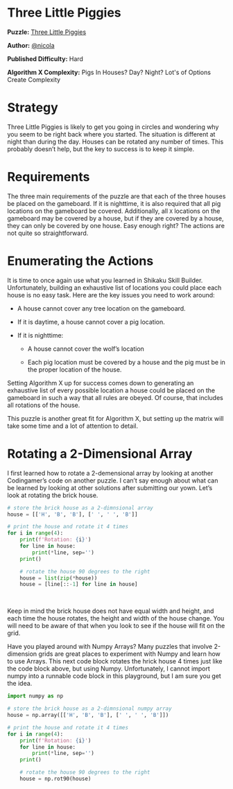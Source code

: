 # Three Little Piggies

__Puzzle:__ [Three Little Piggies](https://www.codingame.com/training/hard/three-little-piggies)

__Author:__ [@nicola](https://www.codingame.com/profile/21bf42f790de293c3aef398f18cd2627479878)

__Published Difficulty:__ Hard

__Algorithm X Complexity:__ Pigs In Houses? Day? Night? Lot's of Options Create Complexity

# Strategy

Three Little Piggies is likely to get you going in circles and wondering why you seem to be right back where you started. The situation is different at night than during the day. Houses can be rotated any number of times. This probably doesn’t help, but the key to success is to keep it simple.

# Requirements

The three main requirements of the puzzle are that each of the three houses be placed on the gameboard. If it is nighttime, it is also required that all pig locations on the gameboard be covered. Additionally, all `X` locations on the gameboard may be covered by a house, but if they are covered by a house, they can only be covered by one house. Easy enough right? The actions are not quite so straightforward.

# Enumerating the Actions

It is time to once again use what you learned in Shikaku Skill Builder. Unfortunately, building an exhaustive list of locations you could place each house is no easy task. Here are the key issues you need to work around:

* A house cannot cover any tree location on the gameboard.
  
* If it is daytime, a house cannot cover a pig location.

* If it is nighttime:
  
    * A house cannot cover the wolf’s location
    
    * Each pig location must be covered by a house and the pig must be in the proper location of the house.

Setting Algorithm X up for success comes down to generating an exhaustive list of every possible location a house could be placed on the gameboard in such a way that all rules are obeyed. Of course, that includes all rotations of the house. 

This puzzle is another great fit for Algorithm X, but setting up the matrix will take some time and a lot of attention to detail.

# Rotating a 2-Dimensional Array

I first learned how to rotate a 2-demensional array by looking at another Codingamer’s code on another puzzle. I can’t say enough about what can be learned by looking at other solutions after submitting our yown. Let’s look at rotating the brick house.

```python runnable
# store the brick house as a 2-dimnsional array
house = [['H', 'B', 'B'], [' ', ' ', 'B']]

# print the house and rotate it 4 times
for i in range(4):
    print(f'Rotation: {i}')
    for line in house:
        print(*line, sep='')
    print()

    # rotate the house 90 degrees to the right
    house = list(zip(*house))
    house = [line[::-1] for line in house]
```

<BR>

Keep in mind the brick house does not have equal width and height, and each time the house rotates, the height and width of the house change. You will need to be aware of that when you look to see if the house will fit on the grid.

Have you played around with Numpy Arrays? Many puzzles that involve 2-dimension grids are great places to experiment with Numpy and learn how to use Arrays. This next code block rotates the hrick house 4 times just like the code block above, but using Numpy. Unfortunately, I cannot import numpy into a runnable code block in this playground, but I am sure you get the idea.

```python
import numpy as np

# store the brick house as a 2-dimnsional numpy array
house = np.array([['H', 'B', 'B'], [' ', ' ', 'B']])

# print the house and rotate it 4 times
for i in range(4):
    print(f'Rotation: {i}')
    for line in house:
        print(*line, sep='')
    print()

    # rotate the house 90 degrees to the right
    house = np.rot90(house)
```
